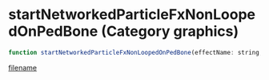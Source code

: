 # startNetworkedParticleFxNonLoopedOnPedBone (Category graphics)

```js
function startNetworkedParticleFxNonLoopedOnPedBone(effectName: string, ped: number, offsetX: number, offsetY: number, offsetZ: number, rotX: number, rotY: number, rotZ: number, boneIndex: int, scale: number, axisX: boolean, axisY: boolean, axisZ: boolean): boolean
```

[filename](startNetworkedParticleFxNonLoopedOnPedBone_m.md ':include')